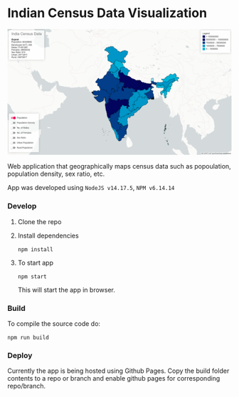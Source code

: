 # Indian Census Data Visualization

![](census-map.png)


Web application that geographically maps census data such as popoulation, population density, sex ratio, etc.

App was developed using `NodeJS v14.17.5`, `NPM v6.14.14`

### Develop
1. Clone the repo
2. Install dependencies

    ```
    npm install
    ```
3. To start app

    ```
    npm start
    ```
    This will start the app in browser.

### Build
To compile the source code do:

```
npm run build
```

### Deploy
Currently the app is being hosted using Github Pages.
Copy the build folder contents to a repo or branch and enable github pages for corresponding repo/branch.
